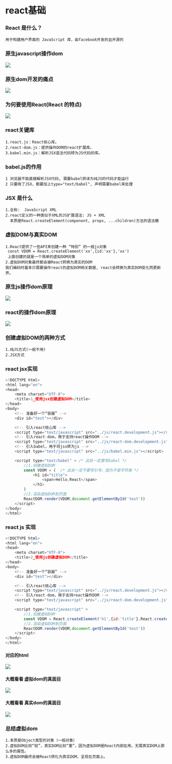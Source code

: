 # react基础

### React 是什么？

```
用于构建用户界面的 JavaScript 库，由facebook开发的且开源的
```

### 原生javascript操作dom
![](image/微信截图_20220125214207.png)

### 原生dom开发的痛点
![](./image/微信截图_20220125195622.png)

### 为何要使用React(React 的特点)
![](image/微信截图_20220125214044.png)

### react关键库
```
1.react.js：React核心库。
2.react-dom.js：提供操作DOM的react扩展库。
3.babel.min.js：解析JSX语法代码转为JS代码的库。
```

### babel.js的作用
```
1 浏览器不能直接解析JSX代码, 需要babel转译为纯JS的代码才能运行
2 只要用了JSX，都要加上type="text/babel", 声明需要babel来处理
```

### JSX 是什么
```
1.全称:  JavaScript XML 
2.react定义的一种类似于XML的JS扩展语法: JS + XML
  本质是React.createElement(component, props, ...children)方法的语法糖
```

### 虚拟DOM与真实DOM
```
1.React提供了一些API来创建一种 “特别” 的一般js对象
 const VDOM = React.createElement('xx',{id:'xx'},'xx')
 上面创建的就是一个简单的虚拟DOM对象
2.虚拟DOM对象最终都会被React转换为真实的DOM
我们编码时基本只需要操作react的虚拟DOM相关数据, react会转换为真实DOM变化而更新界。
```

### 原生js操作dom原理
![](./image/微信截图_20220125202434.png)

### react的操作dom原理
![](./image/微信截图_20220125202531.png)

### 创建虚拟DOM的两种方式
```
1.纯JS方式(一般不用)
2.JSX方式
```

### react jsx实现
``` js 
<!DOCTYPE html>
<html lang="en">
<head>
	<meta charset="UTF-8">
	<title>1_使用jsx创建虚拟DOM</title>
</head>
<body>
	<!-- 准备好一个“容器” -->
	<div id="test"></div>

	<!-- 引入react核心库 -->
	<script type="text/javascript" src="../js/react.development.js"></script>
	<!-- 引入react-dom，用于支持react操作DOM -->
	<script type="text/javascript" src="../js/react-dom.development.js"></script>
	<!-- 引入babel，用于将jsx转为js -->
	<script type="text/javascript" src="../js/babel.min.js"></script>

	<script type="text/babel" > /* 此处一定要写babel */
		//1.创建虚拟DOM
		const VDOM = (  /* 此处一定不要写引号，因为不是字符串 */
			<h1 id="title">
				<span>Hello,React</span>
			</h1>
		)
		//2.渲染虚拟DOM到页面
		ReactDOM.render(VDOM,document.getElementById('test'))
	</script>
</body>
</html>
```

### react js 实现
``` js
<!DOCTYPE html>
<html lang="en">
<head>
	<meta charset="UTF-8">
	<title>2_使用js创建虚拟DOM</title>
</head>
<body>
	<!-- 准备好一个“容器” -->
	<div id="test"></div>

	<!-- 引入react核心库 -->
	<script type="text/javascript" src="../js/react.development.js"></script>
	<!-- 引入react-dom，用于支持react操作DOM -->
	<script type="text/javascript" src="../js/react-dom.development.js"></script>

	<script type="text/javascript" > 
		//1.创建虚拟DOM
		const VDOM = React.createElement('h1',{id:'title'},React.createElement('span',{},'Hello,React'))
		//2.渲染虚拟DOM到页面
		ReactDOM.render(VDOM,document.getElementById('test'))
	</script>
</body>
</html>
```

#### 对应的html
![](image/微信截图_20220125203308.png)

#### 大概看看 虚拟dom的真面目
![](image/微信截图_20220125204617.png)

#### 大概看看 真实dom的真面目
![](image/微信截图_20220125204705.png)

### 总结虚拟dom
```
1.本质是Object类型的对象（一般对象）
2.虚拟DOM比较“轻”，真实DOM比较“重”，因为虚拟DOM是React内部在用，无需真实DOM上那么多的属性。
3.虚拟DOM最终会被React转化为真实DOM，呈现在页面上。
```

